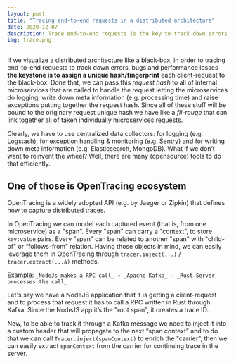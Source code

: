 ```yaml
---
layout: post
title: "Tracing end-to-end requests in a distributed architecture"
date: 2020-12-07
description: Trace end-to-end requests is the key to track down errors, bugs and performance losses
img: trace.png
---
```

If we visualize a distributed architecture like a black-box, in order to tracing end-to-end requests to track down errors, bugs and performance losses **the keystone is to assign a unique hash/fingerprint** each client-request to the black-box.
Done that, we can pass this _request hash_ to all of internal microservices that are called to handle the request letting the microservices do logging, write down meta information (e.g. processing time) and raise exceptions putting together the request hash.
Since all of these stuff will be bound to the originary request unique hash we have like a _fil-rouge_ that can link together all of taken individually microservices requests.

Clearly, we have to use centralized data collectors: for logging (e.g. Logstash), for exception handling & monitoring (e.g. Sentry) and for writing down meta information (e.g. Elasticsearch, MongoDB).
What if we don’t want to reinvent the wheel? Well, there are many (opensource) tools to do that efficiently. 

## One of those is OpenTracing ecosystem

OpenTracing is a widely adopted API (e.g. by Jaeger or Zipkin) that defines how to capture distributed traces.

In OpenTracing we can model each captured event (that is, from one microservice) as a "span". Every "span" can carry a "context", to store `key:value` pairs. Every "span" can be related to another "span" with "child-of" or “follows-from” relation.
Having those objects in mind, we can easily leverage them in OpenTracing through `tracer.inject(...)` / `tracer.extract(...à)` methods.

Example:
`_NodeJs makes a RPC call_ → _Apache Kafka_ → _Rust Server processes the call_`

Let's say we have a NodeJS application that it is getting a client-request and to process that request it has to call a RPC written in Rust through Kafka.
Since the NodeJS app it’s the "root span", it creates a trace ID.

Now, to be able to track it through a Kafka message we need to inject it into a custom header that will propagate to the next “span context” and to do that we can call `Tracer.inject(spanContext)` to enrich the "carrier", then we can easily extract `spanContext` from the carrier for continuing trace in the server.